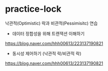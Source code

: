 # practice-lock
낙관적(Optimistic) 락과 비관적(Pessimisitc) 연습


- 데이터 정합성을 위해 트랜잭션 이해하기
  
https://blog.naver.com/hhh00613/223137190821

- 동시성 제어하기 (낙관적 락/비관적 락)
  
https://blog.naver.com/hhh00613/223137190821

